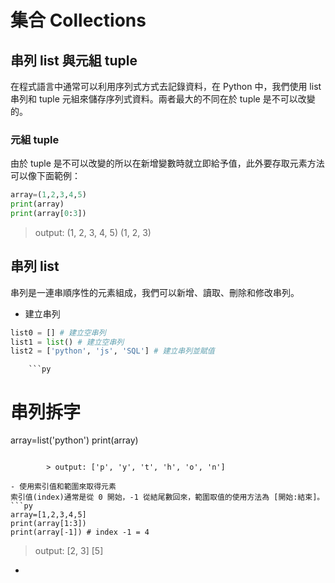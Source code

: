 # 集合 Collections
## 串列 list 與元組 tuple
在程式語言中通常可以利用序列式方式去記錄資料，在 Python 中，我們使用 list 串列和 tuple 元組來儲存序列式資料。兩者最大的不同在於 tuple 是不可以改變的。

### 元組 tuple
由於 tuple 是不可以改變的所以在新增變數時就立即給予值，此外要存取元素方法可以像下面範例：

```py
array=(1,2,3,4,5) 
print(array)
print(array[0:3])
```

> output: 
        (1, 2, 3, 4, 5)
        (1, 2, 3)

## 串列 list
串列是一連串順序性的元素組成，我們可以新增、讀取、刪除和修改串列。

- 建立串列
```py
list0 = [] # 建立空串列
list1 = list() # 建立空串列
list2 = ['python', 'js', 'SQL'] # 建立串列並賦值
```

        ```py
# 串列拆字
array=list('python')
print(array)
```

        > output: ['p', 'y', 't', 'h', 'o', 'n']

- 使用索引值和範圍來取得元素
索引值(index)通常是從 0 開始，-1 從結尾數回來，範圍取值的使用方法為 [開始:結束]。
```py
array=[1,2,3,4,5]
print(array[1:3])
print(array[-1]) # index -1 = 4
```

> output: 
[2, 3]
[5]

- 

